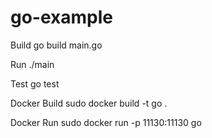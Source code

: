 # go-example

Build go build main.go

Run ./main

Test go test

Docker Build sudo docker build -t go .

Docker Run sudo docker run -p 11130:11130 go
